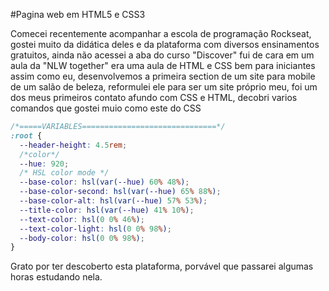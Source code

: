 #Pagina web em HTML5 e CSS3

Comecei recentemente acompanhar a escola de programação Rockseat, gostei muito da didática deles e da plataforma com diversos ensinamentos gratuitos, ainda não acessei a aba do curso "Discover" fui de cara em um aula da "NLW together" era uma aula de HTML e CSS bem para iniciantes assim como eu, desenvolvemos a primeira section de um site para mobile de um salão de beleza, reformulei ele para ser um site próprio meu, foi um dos meus primeiros contato afundo com CSS e HTML, decobri varios comandos que gostei muio como este do CSS

```css
/*=====VARIABLES==============================*/
:root {
  --header-height: 4.5rem;
  /*color*/
  --hue: 920;
  /* HSL color mode */
  --base-color: hsl(var(--hue) 60% 48%);
  --base-color-second: hsl(var(--hue) 65% 88%);
  --base-color-alt: hsl(var(--hue) 57% 53%);
  --title-color: hsl(var(--hue) 41% 10%);
  --text-color: hsl(0 0% 46%);
  --text-color-light: hsl(0 0% 98%);
  --body-color: hsl(0 0% 98%);
}
```

Grato por ter descoberto esta plataforma, porvável que passarei algumas horas estudando nela.
